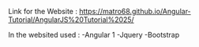 Link for the Website : https://matro68.github.io/Angular-Tutorial/AngularJS%20Tutorial%2025/

In the websited used : 
-Angular 1
-Jquery
-Bootstrap 
